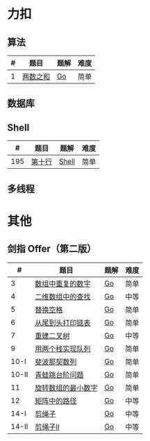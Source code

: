 # 力扣

## 算法

| # | 题目 | 题解 | 难度 |
|---| ----- | -------- | ---------- |
|1|[两数之和](https://leetcode.cn/problems/two-sum/) | [Go](./algorithms/go/twoSum/twoSum.go)|简单|

## 数据库

## Shell

| # | 题目 | 题解 | 难度 |
|---| ----- | -------- | ---------- |
|195|[第十行](https://leetcode.cn/problems/tenth-line/)|[Shell](./shell/tenthline/bash.sh)|简单|

## 多线程

# 其他
## 剑指 Offer（第二版）

| # | 题目 | 题解 | 难度 |
|---| ----- | -------- | ---------- |
|3|[数组中重复的数字](https://leetcode.cn/problems/shu-zu-zhong-zhong-fu-de-shu-zi-lcof/) | [Go](./other/swordoffer/go/findRepeatNumber/findRepeatNumber.go)|简单|
|4|[二维数组中的查找](https://leetcode.cn/problems/er-wei-shu-zu-zhong-de-cha-zhao-lcof/) | [Go](./other/swordoffer/go/findNumberIn2DArray/findNumberIn2DArray.go)|中等|
|5|[替换空格](https://leetcode.cn/problems/ti-huan-kong-ge-lcof/) | [Go](./other/swordoffer/go/replaceSpace/replaceSpace.go)|简单|
|6|[从尾到头打印链表](https://leetcode.cn/problems/cong-wei-dao-tou-da-yin-lian-biao-lcof/) | [Go](./other/swordoffer/go/reversePrint/reversePrint.go)|简单|
|7|[重建二叉树](https://leetcode.cn/problems/zhong-jian-er-cha-shu-lcof/) | [Go](./other/swordoffer/go/buildTree/buildTree.go)|中等|
|9|[用两个栈实现队列](https://leetcode.cn/problems/yong-liang-ge-zhan-shi-xian-dui-lie-lcof/) | [Go](./other/swordoffer/go/cQueue/cQueue.go)|简单|
|10-I|[斐波那契数列](https://leetcode.cn/problems/fei-bo-na-qi-shu-lie-lcof/) | [Go](./other/swordoffer/go/fib/fib.go)|简单|
|10-II|[青蛙跳台阶问题](https://leetcode.cn/problems/qing-wa-tiao-tai-jie-wen-ti-lcof/) | [Go](./other/swordoffer/go/numWays/numWays.go)|简单|
|11|[旋转数组的最小数字](https://leetcode.cn/problems/xuan-zhuan-shu-zu-de-zui-xiao-shu-zi-lcof/) | [Go](./other/swordoffer/go/minArray/minArray.go)|简单|
|12|[矩阵中的路径](https://leetcode.cn/problems/ju-zhen-zhong-de-lu-jing-lcof/) | [Go](./other/swordoffer/go/exist/exist.go)|中等|
|14-I|[剪绳子](https://leetcode.cn/problems/jian-sheng-zi-lcof/) | [Go](./other/swordoffer/go/cuttingRope/cuttingRope.go)|中等|
|14-II|[剪绳子II](https://leetcode.cn/problems/jian-sheng-zi-ii-lcof/) | [Go](./other/swordoffer/go/cuttingRope/cuttingRope.go)|中等|
